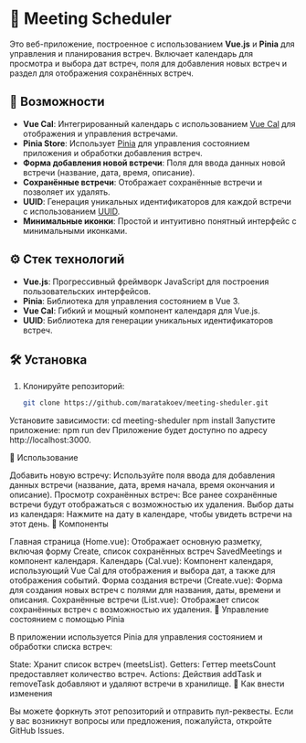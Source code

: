 # 📅 Meeting Scheduler

Это веб-приложение, построенное с использованием **Vue.js** и **Pinia** для управления и планирования встреч. Включает календарь для просмотра и выбора дат встреч, поля для добавления новых встреч и раздел для отображения сохранённых встреч.

## 🌟 Возможности

- **Vue Cal**: Интегрированный календарь с использованием [Vue Cal](https://github.com/antoniandre/vue-cal) для отображения и управления встречами.
- **Pinia Store**: Использует [Pinia](https://pinia.vuejs.org/) для управления состоянием приложения и обработки добавления встреч.
- **Форма добавления новой встречи**: Поля для ввода данных новой встречи (название, дата, время, описание).
- **Сохранённые встречи**: Отображает сохранённые встречи и позволяет их удалять.
- **UUID**: Генерация уникальных идентификаторов для каждой встречи с использованием [UUID](https://www.npmjs.com/package/uuid).
- **Минимальные иконки**: Простой и интуитивно понятный интерфейс с минимальными иконками.

## ⚙️ Стек технологий

- **Vue.js**: Прогрессивный фреймворк JavaScript для построения пользовательских интерфейсов.
- **Pinia**: Библиотека для управления состоянием в Vue 3.
- **Vue Cal**: Гибкий и мощный компонент календаря для Vue.js.
- **UUID**: Библиотека для генерации уникальных идентификаторов встреч.

## 🛠️ Установка

1. Клонируйте репозиторий:

   ```bash
   git clone https://github.com/maratakoev/meeting-sheduler.git
Установите зависимости:
cd meeting-sheduler
npm install
Запустите приложение:
npm run dev
Приложение будет доступно по адресу http://localhost:3000.

📝 Использование

Добавить новую встречу: Используйте поля ввода для добавления данных встречи (название, дата, время начала, время окончания и описание).
Просмотр сохранённых встреч: Все ранее сохранённые встречи будут отображаться с возможностью их удаления.
Выбор даты из календаря: Нажмите на дату в календаре, чтобы увидеть встречи на этот день.
📂 Компоненты

Главная страница (Home.vue): Отображает основную разметку, включая форму Create, список сохранённых встреч SavedMeetings и компонент календаря.
Календарь (Cal.vue): Компонент календаря, использующий Vue Cal для отображения и выбора дат, а также для отображения событий.
Форма создания встречи (Create.vue): Форма для создания новых встреч с полями для названия, даты, времени и описания.
Сохранённые встречи (List.vue): Отображает список сохранённых встреч с возможностью их удаления.
🔄 Управление состоянием с помощью Pinia

В приложении используется Pinia для управления состоянием и обработки списка встреч:

State: Хранит список встреч (meetsList).
Getters: Геттер meetsCount предоставляет количество встреч.
Actions: Действия addTask и removeTask добавляют и удаляют встречи в хранилище.
🔧 Как внести изменения

Вы можете форкнуть этот репозиторий и отправить пул-реквесты. Если у вас возникнут вопросы или предложения, пожалуйста, откройте GitHub Issues.

